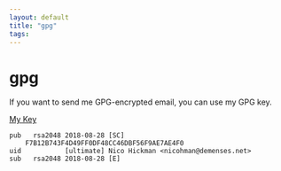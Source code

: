 ```yaml
---
layout: default
title: "gpg"
tags:
---
```

# gpg

If you want to send me GPG-encrypted email, you can use my GPG key.

[My Key](https://nicohman.github.io/pub.key)

	pub   rsa2048 2018-08-28 [SC]
		F7B12B743F4D49FF0DF48CC46DBF56F9AE7AE4F0
	uid           [ultimate] Nico Hickman <nicohman@demenses.net>
	sub   rsa2048 2018-08-28 [E]
